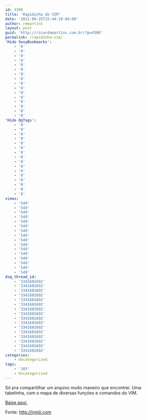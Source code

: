 ```yaml
---
id: 4300
title: 'Rapidinha do VIM'
date: '2012-09-25T15:44:19-04:00'
author: rmmartins
layout: post
guid: 'http://ricardomartins.com.br/?p=4300'
permalink: /rapidinha-vim/
'Hide SexyBookmarks':
    - '0'
    - '0'
    - '0'
    - '0'
    - '0'
    - '0'
    - '0'
    - '0'
    - '0'
    - '0'
    - '0'
    - '0'
    - '0'
    - '0'
    - '0'
    - '0'
'Hide OgTags':
    - '0'
    - '0'
    - '0'
    - '0'
    - '0'
    - '0'
    - '0'
    - '0'
    - '0'
    - '0'
    - '0'
    - '0'
    - '0'
    - '0'
    - '0'
    - '0'
views:
    - '549'
    - '549'
    - '549'
    - '549'
    - '549'
    - '549'
    - '549'
    - '549'
    - '549'
    - '549'
    - '549'
    - '549'
    - '549'
    - '549'
    - '549'
    - '549'
dsq_thread_id:
    - '3341681692'
    - '3341681692'
    - '3341681692'
    - '3341681692'
    - '3341681692'
    - '3341681692'
    - '3341681692'
    - '3341681692'
    - '3341681692'
    - '3341681692'
    - '3341681692'
    - '3341681692'
    - '3341681692'
    - '3341681692'
    - '3341681692'
    - '3341681692'
categories:
    - Uncategorized
tags:
    - '103'
    - Uncategorized
---
```


Só pra compartilhar um arquivo muito maneiro que encontrei. Uma tabelinha, com o mapa de diversas funções e comandos do VIM.

[Baixe aqui.](http://www.ricardomartins.com.br/wp-content/uploads/2012/09/Vim.pdf)

Fonte: <http://jrmiii.com>